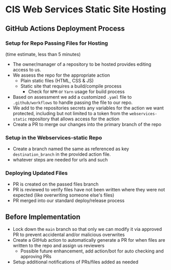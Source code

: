 # CIS Web Services Static Site Hosting
## GitHub Actions Deployment Process

### Setup for Repo Passing Files for Hosting
(time estimate, less than 5 minutes)

* The owner/manager of a repository to be hosted provides editing access to us.
* We assess the repo for the appropriate action
  * Plain static files (HTML, CSS & JS)
  * Static site that requires a build/compile process
    * Check for `NPM` or `Yarn` usage for build process
* Based on assessment we add a customized `.yaml` file to `.github/workflows` to handle passing the file to our repo.
* We add to the repositories secrets any variables for the action we want protected, including but not limited to a token from the `webservices-static` repository that allows access for the action
* Create a PR to merge our changes into the primary branch of the repo

### Setup in the Webservices-static Repo

* Create a branch named the same as referenced as key `destination_branch` in the provided action file.
* whatever steps are needed for urls and such

### Deploying Updated Files

  * PR is created on the passed files branch
  * PR is reviewed to verify files have not been written where they were not expected (like overwriting someone else's files)
  * PR merged into our standard deploy/release process

## Before Implementation

* Lock down the `main` branch so that only we can modify it via approved PR to prevent accidental and/or malicious overwrites
* Create a GitHub action to automatically generate a PR for when files are written to the repo and assign us reviewers
  * Possible future enhancement, add action/bot for auto checking and approving PRs
* Setup additional notifications of PRs/files added as needed

